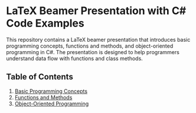 # LaTeX Beamer Presentation with C# Code Examples

This repository contains a LaTeX beamer presentation that introduces basic programming concepts, functions and methods, and object-oriented programming in C#. The presentation is designed to help programmers understand data flow with functions and class methods.

## Table of Contents

1. [Basic Programming Concepts](docs/basic_programming_concepts.md)
2. [Functions and Methods](docs/functions_and_methods.md)
3. [Object-Oriented Programming](docs/object_oriented_programming.md)
